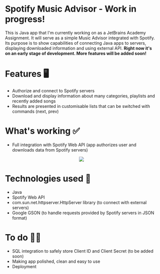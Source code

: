 # Spotify Music Advisor - Work in progress!

This is Java app that I'm currently working on as a JetBrains Academy Assignment. It will serve as a simple Music Advisor integrated with Spotify. Its purpose is to show capabilities of connecting Java apps to servers, displaying downloaded information and using external API. **Right now it's on an early stage of development. More features will be added soon!**

# Features 🖥

- Authorize and connect to Spotify servers
- Download and display information about many categories, playlists and recently added songs
- Results are presented in customisable lists that can be switched with commands (next, prev)

# What's working ✅

- Full integration with Spotify Web API (app authorizes user and downloads data from Spotify servers)

<p align="center">
  <img src="https://i.imgur.com/0SjVwSl.png">
</p>

# Technologies used 🔧

- Java
- Spotify Web API
- com.sun.net.httpserver.HttpServer library (to connect with external servers)
- Google GSON (to handle requests provided by Spotify servers in JSON format) 

# To do 👨‍💻

- SQL integration to safely store Client ID and Client Secret (to be added soon)
- Making app polished, clean and easy to use
- Deployment
